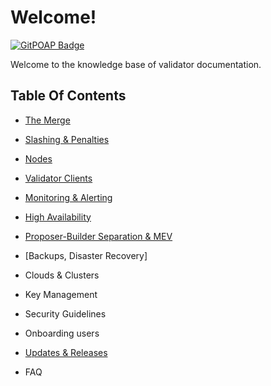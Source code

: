 # Welcome!

[![GitPOAP Badge](https://public-api.gitpoap.io/v1/repo/gateway-fm/validator-kb/badge)](https://www.gitpoap.io/gh/gitpoap/gitpoap-docs)

Welcome to the knowledge base of validator documentation.

## Table Of Contents

* [The Merge](reference/the-merge.md)

* [Slashing & Penalties](reference/slashing-and-penalties.md)

* [Nodes](reference/nodes.md)

* [Validator Clients](reference/validator-clients.md)

* [Monitoring & Alerting](reference/monitoring.md)

* [High Availability](reference/ha.md)

* [Proposer-Builder Separation & MEV](reference/mev.md)

* [Backups, Disaster Recovery]

* Clouds & Clusters

* Key Management

* Security Guidelines

* Onboarding users

* [Updates & Releases](reference/updates-releases.md)

* FAQ
